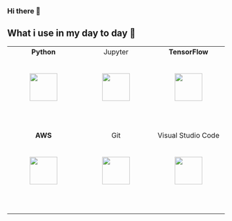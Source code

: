 ### Hi there 👋

<!--
**TomasFdez5/TomasFdez5** is a ✨ _special_ ✨ repository because its `README.md` (this file) appears on your GitHub profile.

Here are some ideas to get you started:

- 🔭 I’m currently working on ...
- 🌱 I’m currently learning ...
- 👯 I’m looking to collaborate on ...
- 🤔 I’m looking for help with ...
- 💬 Ask me about ...
- 📫 How to reach me: ...
- 😄 Pronouns: ...
- ⚡ Fun fact: ...
-->

## What i use in my day to day :rocket:

<table>
  <tbody>
    <tr valign="top">
      <td width="25%" align="center" style="padding-bottom:3rem">
          <span><b>Python</b></span><br/><br/><br/>
         <img height="64px" src="https://cdn.svgporn.com/logos/python.svg">
         <br/><br/>
      </td>
      <td width="25%" align="center" style="padding-bottom:3rem">
        <span>Jupyter</span><br/><br/><br/>
        <img height="64px" src="https://cdn.svgporn.com/logos/jupyter.svg">
        <br/><br/>
      </td>
        <td width="25%" align="center" style="padding-bottom:3rem">
            <span><b>TensorFlow</b></span><br/><br/><br/>
        <img height="64px" src="https://cdn.svgporn.com/logos/tensorflow.svg">
        <br/><br/>
      </td>
    </tr>
    <tr valign="top">
      <td width="25%" align="center" style="padding-bottom:3rem">
          <span><b>AWS</b></span><br/><br/><br/>
         <img height="64px" src="https://cdn.svgporn.com/logos/aws.svg">
         <br/><br/>
      </td>
      <td width="25%" align="center" style="padding-bottom:3rem">
        <span>Git</span><br/><br/><br/>
        <img height="64px" src="https://cdn.svgporn.com/logos/git-icon.svg">
        <br/><br/>
      </td>
      <td width="25%" align="center" style="padding-bottom:3rem">
        <span>Visual Studio Code</span><br/><br/><br/>
        <img height="64px" src="https://cdn.svgporn.com/logos/visual-studio-code.svg">
        <br/><br/>
      </td>
    </tr>
  </tbody>
</table>
